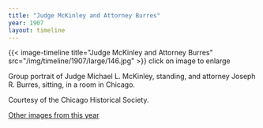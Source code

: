 ```yaml
---
title: "Judge McKinley and Attorney Burres"
year: 1907
layout: timeline
---
```


{{< image-timeline title="Judge McKinley and Attorney Burres" src="/img/timeline/1907/large/146.jpg" >}}
click on image to enlarge

Group portrait of Judge Michael L. McKinley, standing, and attorney Joseph R. Burres, sitting, in a room in Chicago. 

Courtesy of the Chicago Historical Society.   

[Other images from this year](/historical/timeline/1907)